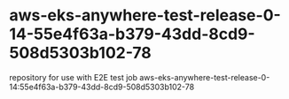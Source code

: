 # aws-eks-anywhere-test-release-0-14-55e4f63a-b379-43dd-8cd9-508d5303b102-78
repository for use with E2E test job aws-eks-anywhere-test-release-0-14:55e4f63a-b379-43dd-8cd9-508d5303b102-78
